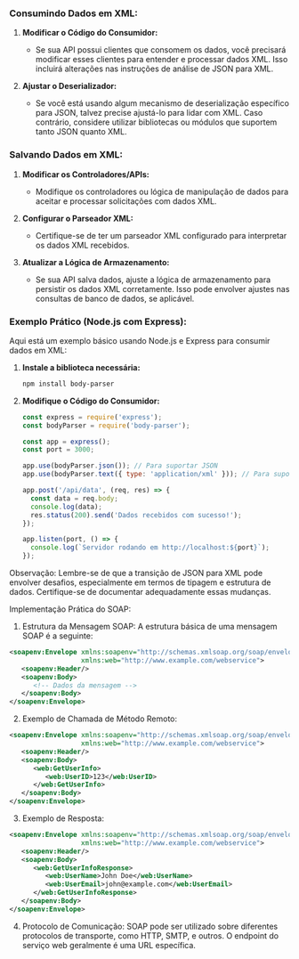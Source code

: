 ### Consumindo Dados em XML:

1. **Modificar o Código do Consumidor:**
   - Se sua API possui clientes que consomem os dados, você precisará modificar esses clientes para entender e processar dados XML. Isso incluirá alterações nas instruções de análise de JSON para XML.

2. **Ajustar o Deserializador:**
   - Se você está usando algum mecanismo de deserialização específico para JSON, talvez precise ajustá-lo para lidar com XML. Caso contrário, considere utilizar bibliotecas ou módulos que suportem tanto JSON quanto XML.

### Salvando Dados em XML:

1. **Modificar os Controladores/APIs:**
   - Modifique os controladores ou lógica de manipulação de dados para aceitar e processar solicitações com dados XML.

2. **Configurar o Parseador XML:**
   - Certifique-se de ter um parseador XML configurado para interpretar os dados XML recebidos.

3. **Atualizar a Lógica de Armazenamento:**
   - Se sua API salva dados, ajuste a lógica de armazenamento para persistir os dados XML corretamente. Isso pode envolver ajustes nas consultas de banco de dados, se aplicável.

### Exemplo Prático (Node.js com Express):

Aqui está um exemplo básico usando Node.js e Express para consumir dados em XML:

1. **Instale a biblioteca necessária:**

   ```bash
   npm install body-parser
   ```

2. **Modifique o Código do Consumidor:**

   ```javascript
   const express = require('express');
   const bodyParser = require('body-parser');

   const app = express();
   const port = 3000;

   app.use(bodyParser.json()); // Para suportar JSON
   app.use(bodyParser.text({ type: 'application/xml' })); // Para suportar XML

   app.post('/api/data', (req, res) => {
     const data = req.body;
     console.log(data);
     res.status(200).send('Dados recebidos com sucesso!');
   });

   app.listen(port, () => {
     console.log(`Servidor rodando em http://localhost:${port}`);
   });
   ```
Observação:
Lembre-se de que a transição de JSON para XML pode envolver desafios, especialmente em termos de tipagem e estrutura de dados. Certifique-se de documentar adequadamente essas mudanças.

Implementação Prática do SOAP:
1. Estrutura da Mensagem SOAP:
A estrutura básica de uma mensagem SOAP é a seguinte:

```xml
<soapenv:Envelope xmlns:soapenv="http://schemas.xmlsoap.org/soap/envelope/"
                  xmlns:web="http://www.example.com/webservice">
   <soapenv:Header/>
   <soapenv:Body>
      <!-- Dados da mensagem -->
   </soapenv:Body>
</soapenv:Envelope>
```
2. Exemplo de Chamada de Método Remoto:
```xml
<soapenv:Envelope xmlns:soapenv="http://schemas.xmlsoap.org/soap/envelope/"
                  xmlns:web="http://www.example.com/webservice">
   <soapenv:Header/>
   <soapenv:Body>
      <web:GetUserInfo>
         <web:UserID>123</web:UserID>
      </web:GetUserInfo>
   </soapenv:Body>
</soapenv:Envelope>
```
3. Exemplo de Resposta:
```xml
<soapenv:Envelope xmlns:soapenv="http://schemas.xmlsoap.org/soap/envelope/"
                  xmlns:web="http://www.example.com/webservice">
   <soapenv:Header/>
   <soapenv:Body>
      <web:GetUserInfoResponse>
         <web:UserName>John Doe</web:UserName>
         <web:UserEmail>john@example.com</web:UserEmail>
      </web:GetUserInfoResponse>
   </soapenv:Body>
</soapenv:Envelope>
```
4. Protocolo de Comunicação:
SOAP pode ser utilizado sobre diferentes protocolos de transporte, como HTTP, SMTP, e outros. O endpoint do serviço web geralmente é uma URL específica.
